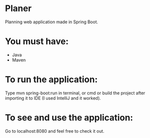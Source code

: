 # Planer
Planning web application made in Spring Boot.

# You must have:
- Java
- Maven

# To run the application:
Type mvn spring-boot:run in terminal, or cmd or build the project after importing it to IDE (I used IntelliJ and it worked).

# To see and use the application:
Go to localhost:8080 and feel free to check it out.
